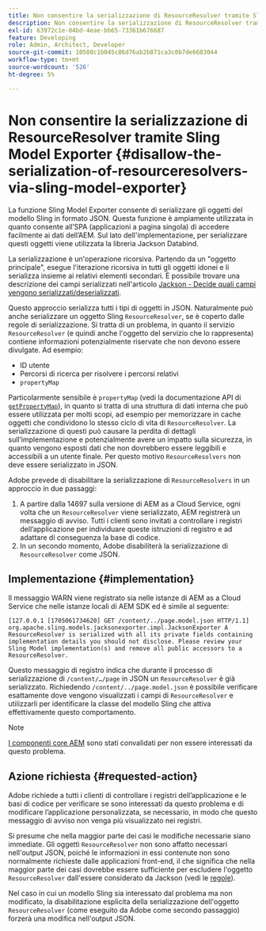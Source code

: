 ```yaml
---
title: Non consentire la serializzazione di ResourceResolver tramite Sling Model Exporter
description: Non consentire la serializzazione di ResourceResolver tramite Sling Model Exporter
exl-id: 63972c1e-04bd-4eae-bb65-73361b676687
feature: Developing
role: Admin, Architect, Developer
source-git-commit: 10580c1b045c86d76ab2b871ca3c0b7de6683044
workflow-type: tm+mt
source-wordcount: '526'
ht-degree: 5%

---
```


# Non consentire la serializzazione di ResourceResolver tramite Sling Model Exporter {#disallow-the-serialization-of-resourceresolvers-via-sling-model-exporter}

La funzione Sling Model Exporter consente di serializzare gli oggetti del modello Sling in formato JSON. Questa funzione è ampiamente utilizzata in quanto consente all’SPA (applicazioni a pagina singola) di accedere facilmente ai dati dell’AEM. Sul lato dell&#39;implementazione, per serializzare questi oggetti viene utilizzata la libreria Jackson Databind.

La serializzazione è un&#39;operazione ricorsiva. Partendo da un &quot;oggetto principale&quot;, esegue l&#39;iterazione ricorsiva in tutti gli oggetti idonei e li serializza insieme ai relativi elementi secondari. È possibile trovare una descrizione dei campi serializzati nell&#39;articolo [Jackson - Decide quali campi vengono serializzati/deserializzati](https://www.baeldung.com/jackson-field-serializable-deserializable-or-not).

Questo approccio serializza tutti i tipi di oggetti in JSON. Naturalmente può anche serializzare un oggetto Sling `ResourceResolver`, se è coperto dalle regole di serializzazione. Si tratta di un problema, in quanto il servizio `ResourceResolver` (e quindi anche l&#39;oggetto del servizio che lo rappresenta) contiene informazioni potenzialmente riservate che non devono essere divulgate. Ad esempio:

* ID utente
* Percorsi di ricerca per risolvere i percorsi relativi
* `propertyMap`

Particolarmente sensibile è `propertyMap` (vedi la documentazione API di [`getPropertyMap`](https://sling.apache.org/apidocs/sling12/org/apache/sling/api/resource/ResourceResolver.html#getPropertyMap--)), in quanto si tratta di una struttura di dati interna che può essere utilizzata per molti scopi, ad esempio per memorizzare in cache oggetti che condividono lo stesso ciclo di vita di `ResourceResolver`. La serializzazione di questi può causare la perdita di dettagli sull’implementazione e potenzialmente avere un impatto sulla sicurezza, in quanto vengono esposti dati che non dovrebbero essere leggibili e accessibili a un utente finale. Per questo motivo `ResourceResolvers` non deve essere serializzato in JSON.

Adobe prevede di disabilitare la serializzazione di `ResourceResolvers` in un approccio in due passaggi:

1. A partire dalla 14697 sulla versione di AEM as a Cloud Service, ogni volta che un `ResourceResolver` viene serializzato, AEM registrerà un messaggio di avviso. Tutti i clienti sono invitati a controllare i registri dell’applicazione per individuare queste istruzioni di registro e ad adattare di conseguenza la base di codice.
1. In un secondo momento, Adobe disabiliterà la serializzazione di `ResourceResolver` come JSON.

## Implementazione {#implementation}

Il messaggio WARN viene registrato sia nelle istanze di AEM as a Cloud Service che nelle istanze locali di AEM SDK ed è simile al seguente:

```text
[127.0.0.1 [1705061734620] GET /content/../page.model.json HTTP/1.1] org.apache.sling.models.jacksonexporter.impl.JacksonExporter A ResourceResolver is serialized with all its private fields containing implementation details you should not disclose. Please review your Sling Model implementation(s) and remove all public accessors to a ResourceResolver.
```

Questo messaggio di registro indica che durante il processo di serializzazione di `/content/…/page` in JSON un `ResourceResolver` è già serializzato. Richiedendo `/content/../page.model.json` è possibile verificare esattamente dove vengono visualizzati i campi di `ResourceResolver` e utilizzarli per identificare la classe del modello Sling che attiva effettivamente questo comportamento.


>[!NOTE]
>
>[I componenti core AEM](https://experienceleague.adobe.com/it/docs/experience-manager-core-components/using/introduction) sono stati convalidati per non essere interessati da questo problema.

## Azione richiesta {#requested-action}

Adobe richiede a tutti i clienti di controllare i registri dell’applicazione e le basi di codice per verificare se sono interessati da questo problema e di modificare l’applicazione personalizzata, se necessario, in modo che questo messaggio di avviso non venga più visualizzato nei registri.

Si presume che nella maggior parte dei casi le modifiche necessarie siano immediate. Gli oggetti `ResourceResolver` non sono affatto necessari nell&#39;output JSON, poiché le informazioni in essi contenute non sono normalmente richieste dalle applicazioni front-end, il che significa che nella maggior parte dei casi dovrebbe essere sufficiente per escludere l&#39;oggetto `ResourceResolver` dall&#39;essere considerato da Jackson (vedi le [regole](https://www.baeldung.com/jackson-field-serializable-deserializable-or-not)).

Nel caso in cui un modello Sling sia interessato dal problema ma non modificato, la disabilitazione esplicita della serializzazione dell&#39;oggetto `ResourceResolver` (come eseguito da Adobe come secondo passaggio) forzerà una modifica nell&#39;output JSON.

